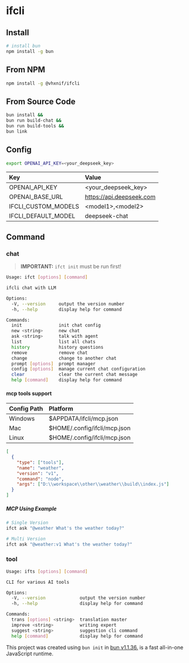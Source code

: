 # ifcli

## Install 
```bash
# install bun
npm install -g bun
```

## From NPM
```bash
npm install -g @vhxnif/ifcli
```

## From Source Code
```bash
bun install && 
bun run build-chat && 
bun run build-tools && 
bun link
```

## Config
```bash
export OPENAI_API_KEY=<your_deepseek_key>
```

| Key                 | Value                    | 
|:--------------------|:-------------------------|
| OPENAI_API_KEY      | \<your_deepseek_key\>    |
| OPENAI_BASE_URL     | https://api.deepseek.com |
| IFCLI_CUSTOM_MODELS | \<model1\>,\<model2\>    | 
| IFCLI_DEFAULT_MODEL | deepseek-chat            |


## Command

### chat 
> **IMPORTANT:** ``ifct init`` must be run first!

```bash
Usage: ifct [options] [command]

ifcli chat with LLM

Options:
  -V, --version     output the version number
  -h, --help        display help for command

Commands:
  init              init chat config
  new <string>      new chat
  ask <string>      talk with agent
  list              list all chats
  history           history questions
  remove            remove chat
  change            change to another chat
  prompt [options]  prompt manager
  config [options]  manage current chat configuration
  clear             clear the current chat message
  help [command]    display help for command
```


#### mcp tools support 

| Config Path | Platform                     |
|:------------|:-----------------------------|
| Windows     | $APPDATA/ifcli/mcp.json      |
| Mac         | $HOME/.config/ifcli/mcp.json |
| Linux       | $HOME/.config/ifcli/mcp.json |


```json
[
  {
    "type": ["tools"],
    "name": "weather",
    "version": "v1",
    "command": "node",
    "args": ["D:\\workspace\\other\\weather\\build\\index.js"]
  }
]
```
##### MCP Using Example

```bash
# Single Version
ifct ask "@weather What's the weather today?"

# Multi Version
ifct ask "@weather:v1 What's the weather today?"
```

### tool
```bash
Usage: ifts [options] [command]

CLI for various AI tools

Options:
  -V, --version             output the version number
  -h, --help                display help for command

Commands:
  trans [options] <string>  translation master
  improve <string>          writing expert
  suggest <string>          suggestion cli command
  help [command]            display help for command
```

This project was created using `bun init` in [bun v1.1.36.](https://bun.sh) is a fast all-in-one JavaScript runtime.
